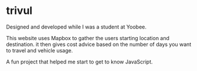 # trivul


Designed and developed while I was a student at Yoobee.

This website uses Mapbox to gather the users starting location and destination. 
it then gives cost advice based on the number of days you want to travel and vehicle usage.

A fun project that helped me start to get to know JavaScript.
